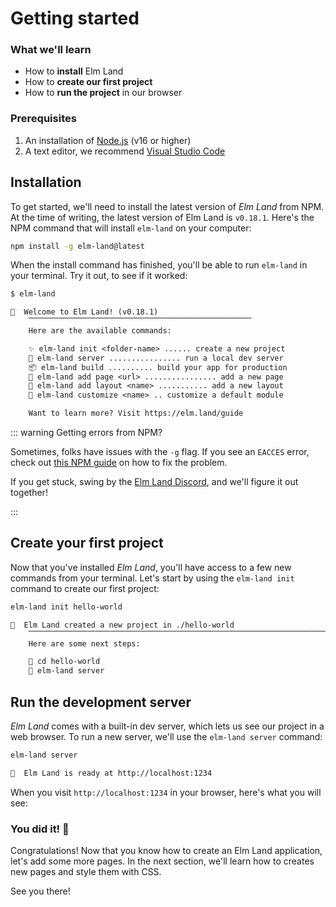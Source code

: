 # Getting started

### What we'll learn

- How to __install__ Elm Land
- How to __create our first project__
- How to __run the project__ in our browser

<BrowserWindow src="/images/guide/hello-world.jpg" alt="Homepage" url="http://localhost:1234" />



### Prerequisites

1. An installation of [Node.js](https://nodejs.org) (v16 or higher)
1. A text editor, we recommend [Visual Studio Code](https://code.visualstudio.com/)


## Installation

To get started, we'll need to install the latest version of _Elm Land_ from NPM. At the time of writing, the latest version of Elm Land is `v0.18.1`. Here's the NPM command that will install `elm-land` on your computer:

```sh
npm install -g elm-land@latest
```

When the install command has finished, you'll be able to run `elm-land` in your terminal. Try it out, to see if it worked:

```txt
$ elm-land

🌈  Welcome to Elm Land! (v0.18.1)
    ⎺⎺⎺⎺⎺⎺⎺⎺⎺⎺⎺⎺⎺⎺⎺⎺⎺⎺⎺⎺⎺⎺⎺⎺⎺⎺⎺⎺⎺⎺
    Here are the available commands:

    ✨ elm-land init <folder-name> ...... create a new project
    🚀 elm-land server ................ run a local dev server
    📦 elm-land build .......... build your app for production
    📄 elm-land add page <url> ................ add a new page
    🍱 elm-land add layout <name> ........... add a new layout
    🔧 elm-land customize <name> .. customize a default module

    Want to learn more? Visit https://elm.land/guide
```

::: warning Getting errors from NPM?

Sometimes, folks have issues with the `-g` flag. If you see an `EACCES` error, check out [this NPM guide](https://docs.npmjs.com/resolving-eacces-permissions-errors-when-installing-packages-globally) on how to fix the problem. 

If you get stuck, swing by the [Elm Land Discord](https://join.elm.land), and we'll figure it out together!

:::

## Create your first project

Now that you've installed _Elm Land_, you'll have access to a few new commands from your terminal. Let's start by using the `elm-land init` command to create our first project:

```sh
elm-land init hello-world
```

```txt
🌈  Elm Land created a new project in ./hello-world
    ⎺⎺⎺⎺⎺⎺⎺⎺⎺⎺⎺⎺⎺⎺⎺⎺⎺⎺⎺⎺⎺⎺⎺⎺⎺⎺⎺⎺⎺⎺⎺⎺⎺⎺⎺⎺⎺⎺⎺⎺⎺⎺⎺⎺⎺⎺⎺
    Here are some next steps:

    📂 cd hello-world
    🚀 elm-land server
```


## Run the development server

_Elm Land_ comes with a built-in dev server, which lets us see our project in a web browser. To run a new server, we'll use the `elm-land server` command:

```sh
elm-land server
```

```txt
🌈  Elm Land is ready at http://localhost:1234
```

When you visit `http://localhost:1234` in your browser, here's what you will see:

<BrowserWindow src="/images/guide/hello-world.jpg" alt="Homepage" url="http://localhost:1234" />

### You did it! :tada:

Congratulations! Now that you know how to create an Elm Land application, let's add some more pages. In the next section, we'll learn how to creates new pages and style them with CSS. 

See you there!